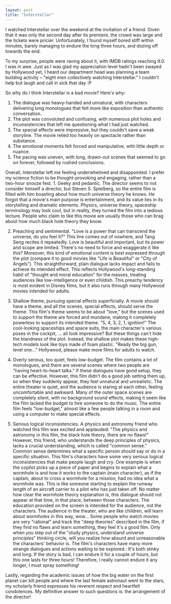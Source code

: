 ```yaml
---
layout: post
title: "Interstellar"
---
```


I watched Interstellar over the weekend at the invitation of a friend. Given that it was only the second day after its premiere, the crowd was large and the tickets were pricier. Unfortunately, I found myself bored stiff within minutes, barely managing to endure the long three hours, and dozing off towards the end.

To my surprise, people were raving about it, with IMDB ratings reaching 9.0. I was in awe. Just as I was glad my appreciation level hadn't been swayed by Hollywood yet, I heard our department head was planning a team building activity – "eight men collectively watching Interstellar." I couldn't help but laugh and call in sick that day :P

So why do I think Interstellar is a bad movie? Here's why:

1. The dialogue was heavy-handed and unnatural, with characters delivering long monologues that felt more like exposition than authentic conversation.
2. The plot was convoluted and confusing, with numerous plot holes and inconsistencies that left me questioning what I had just watched.
3. The special effects were impressive, but they couldn't save a weak storyline. The movie relied too heavily on spectacle rather than substance.
4. The emotional moments felt forced and manipulative, with little depth or nuance.
5. The pacing was uneven, with long, drawn-out scenes that seemed to go on forever, followed by rushed conclusions.

Overall, Interstellar left me feeling underwhelmed and disappointed. I prefer my science fiction to be thought-provoking and engaging, rather than a two-hour snooze fest. 1. Geeky and pedantic. The director seems to not consider himself a director, but Steven S. Spielberg, so the entire film is filled with him boasting about how much universe theory he knows. He forgot that a movie's main purpose is entertainment, and its value lies in its storytelling and dramatic elements. Physics, universe theory, spaceship terminology may look cool, but in reality, they turned the film into a tedious lecture. People who claim to like this movie are usually those who can brag about how much black hole theory they know.

2. Preaching and sentimental. "Love is a power that can transcend the universe, do you feel it?" This line comes out of nowhere, and Tang Seng recites it repeatedly. Love is beautiful and important, but its power and scope are limited. There's no need to force and exaggerate it like this? Moreover, this kind of emotional content is best expressed through the plot (compare it to good movies like "Life is Beautiful" or "City of Angels"). This straightforward, plain dialogue lacks impact and fails to achieve its intended effect. This reflects Hollywood's long-standing habit of "thought and moral education" for the masses, treating audiences like low-intelligence or even childish. This preachy tendency is most evident in Disney films, but it also runs through many Hollywood movies intended for adults.

3. Shallow theme, pursuing special effects superficially. A movie should have a theme, and all the scenes, special effects, should serve the theme. This film's theme seems to be about "love," but the scenes used to support the theme are forced and mundane, making it completely powerless to support its intended theme. "5, 4, 3, 2, 1, ignition!" The cool-looking spaceships and space suits, the main character's various poses in the cockpit, ... all look impressive? But these things can't hide the blandness of the plot. Instead, the shallow plot makes these high-tech models look like toys made of foam plastic. "Ready the big gun, level one..." Hollywood, please make more films for adults to watch.

4. Overly serious, too quiet, feels low-budget. The film contains a lot of monologues, and there are several scenes where two people are "having heart-to-heart talks." If these dialogues have good setup, they can be effective. However, this film didn't do a good job setting them up, so when they suddenly appear, they feel unnatural and unrealistic. The entire theater is quiet, and the audience is staring at each other, feeling uncomfortable and awkward. Many of the outer space scenes are completely silent, with no background sound effects, making it seem like the film lacked the budget to hire someone to do the music. The entire film feels "low-budget," almost like a few people talking in a room and using a computer to make special effects.

5. Serious logical inconsistencies. A physics and astronomy friend who watched this film was excited and applauded: "The physics and astronomy in this film, the black hole theory, there are no flaws!" However, this friend, who understands the deep principles of physics, lacks a crucial understanding, which is called "common sense." Common sense determines what a specific person should say or do in a specific situation. This film's characters have some very serious logical inconsistencies that make people laugh and cry. One example is when the copilot picks up a piece of paper and begins to explain what a wormhole is and how it works to the captain (main character), as if the captain, about to cross a wormhole for a mission, had no idea what a wormhole was. This is like someone starting to explain the runway length of an aircraft carrier to a pilot who has just taken off. No matter how clear the wormhole theory explanation is, this dialogue should not appear at that time, in that place, between those characters. The education provided on the screen is intended for the audience, not the characters. The audience in the theater, who are like children, will learn about wormholes in this way, wow... Some people who watch movies are very "rational" and track the "deep theories" described in the film, if they find no flaws and learn something, they feel it's a good film. Only when you step out of the "study physics, understand universe principles" thinking circle, will you realize how absurd and unreasonable the characters' behavior is. The film's characters have many more strange dialogues and actions waiting to be explored.: It's both stinky and long. If the story is bad, I can endure it for a couple of hours, but this one lasts for three hours! Therefore, I really cannot endure it any longer, I must spray something!

Lastly, regarding the academic issues of how the big water on the first planet can kill people and where the last female astronaut went to the stars, my scholarly friend expresses his reverent respect and heartfelt condolences. My definitive answer to such questions is: the arrangement of the director!